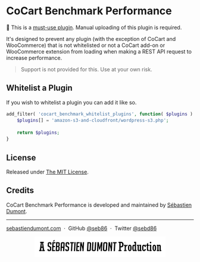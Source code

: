 # CoCart Benchmark Performance

📢 This is a [must-use plugin](https://wordpress.org/support/article/must-use-plugins/). Manual uploading of this plugin is required.

It's designed to prevent any plugin (with the exception of CoCart and WooCommerce) that is not whitelisted or not a CoCart add-on or WooCommerce extension from loading when making a REST API request to increase performance.

> Support is not provided for this. Use at your own risk.

## Whitelist a Plugin

If you wish to whitelist a plugin you can add it like so.

```php
add_filter( 'cocart_benchmark_whitelist_plugins', function( $plugins ) ) {
    $plugins[] = 'amazon-s3-and-cloudfront/wordpress-s3.php';

    return $plugins;
}
```

## License

Released under [The MIT License](https://mit-license.org/).

## Credits

CoCart Benchmark Performance is developed and maintained by [Sébastien Dumont](https://github.com/seb86).

---

[sebastiendumont.com](https://sebastiendumont.com) &nbsp;&middot;&nbsp;
GitHub [@seb86](https://github.com/seb86) &nbsp;&middot;&nbsp;
Twitter [@sebd86](https://twitter.com/sebd86)

<p align="center">
    <img src="https://raw.githubusercontent.com/seb86/my-open-source-readme-template/master/a-sebastien-dumont-production.png" width="353">
</p>